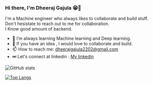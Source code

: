 ### Hi there, I'm Dheeraj Gajula 😁👋

I'm a Machine engineer who always likes to collaborate and build stuff. <br>
Don't hesistate to reach out to me for collaboration. <br>
I Know good amount of backend. <br>


- 🤖 I’m always learning Machine learning and Deep learning.
- 👯 If you have an idea , I would love to collaborate and build.
- 📫 How to reach me: dheerajgajula2202@gmail.com
- ⏭️ Let's connect at linkedin : [My linkedin](https://www.linkedin.com/in/dheeraj-gajula-8776381ba/)


![GitHub stats](https://github-readme-stats.vercel.app/api/?username=dheerajgajula02&show_icons=true&theme=merko)



[![Top Langs](https://github-readme-stats.vercel.app/api/top-langs/?username=dheerajgajula02&layout=compact&theme=merko)](https://github.com/anuraghazra/github-readme-stats)